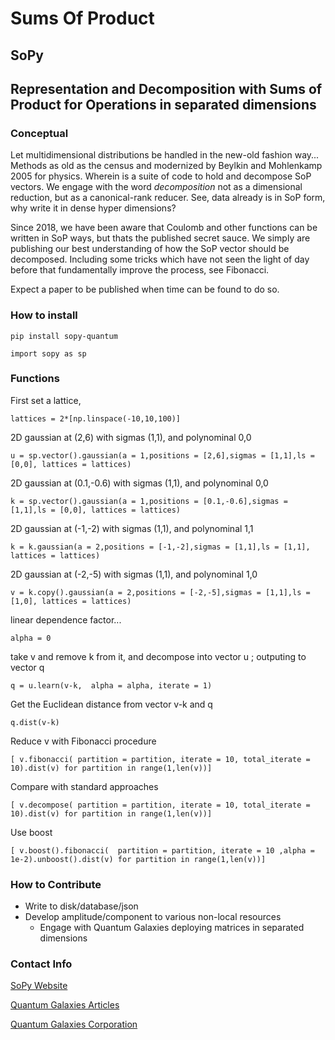 # Sums Of Product
## SoPy

## Representation and Decomposition with Sums of Product for Operations in separated dimensions

### Conceptual

Let multidimensional distributions be handled in the new-old fashion way... Methods as old as the census and modernized by Beylkin and Mohlenkamp 2005 for physics. Wherein is a suite of code to hold and decompose SoP vectors. We engage with the word *decomposition* not as a dimensional reduction, but as a canonical-rank reducer. See, data already is in SoP form, why write it in dense hyper dimensions?

Since 2018, we have been aware that Coulomb and other functions can be written in SoP ways, but thats the published secret sauce.
We simply are publishing our best understanding of how the SoP vector should be decomposed.  Including some tricks which have not seen the light of day before that fundamentally improve the process, see Fibonacci.

Expect a paper to be published when time can be found to do so.

### How to install

`pip install sopy-quantum`

`import sopy as sp`

### Functions

First set a lattice, 
	
 	lattices = 2*[np.linspace(-10,10,100)]

2D gaussian at (2,6) with sigmas (1,1), and polynominal 0,0

	u = sp.vector().gaussian(a = 1,positions = [2,6],sigmas = [1,1],ls = [0,0], lattices = lattices)

2D gaussian at (0.1,-0.6) with sigmas (1,1), and polynominal 0,0

	k = sp.vector().gaussian(a = 1,positions = [0.1,-0.6],sigmas = [1,1],ls = [0,0], lattices = lattices)

2D gaussian at (-1,-2) with sigmas (1,1), and polynominal 1,1

	k = k.gaussian(a = 2,positions = [-1,-2],sigmas = [1,1],ls = [1,1], lattices = lattices)

2D gaussian at (-2,-5) with sigmas (1,1), and polynominal 1,0

	v = k.copy().gaussian(a = 2,positions = [-2,-5],sigmas = [1,1],ls = [1,0], lattices = lattices)

linear dependence factor...

	alpha = 0

take v and remove k from it, and decompose into vector u ; outputing to vector q

	q = u.learn(v-k,  alpha = alpha, iterate = 1)

Get the Euclidean distance from vector v-k and q
 	
  	q.dist(v-k)

Reduce v with Fibonacci procedure

	[ v.fibonacci( partition = partition, iterate = 10, total_iterate = 10).dist(v) for partition in range(1,len(v))]

Compare with standard approaches

	[ v.decompose( partition = partition, iterate = 10, total_iterate = 10).dist(v) for partition in range(1,len(v))]

Use boost

	[ v.boost().fibonacci(  partition = partition, iterate = 10 ,alpha = 1e-2).unboost().dist(v) for partition in range(1,len(v))]

### How to Contribute
* Write to disk/database/json
* Develop amplitude/component to various non-local resources
  * Engage with Quantum Galaxies deploying matrices in separated dimensions

### Contact Info

[ SoPy Website ](https://sopy.quantumgalaxies.org)

[ Quantum Galaxies Articles ](https://www.quantumgalaxies.org/articles)

[ Quantum Galaxies Corporation ](https://www.quantumgalaxies.com)
